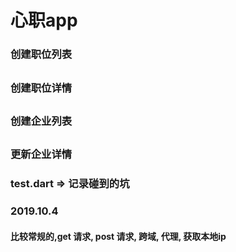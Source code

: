 # 心职app
### 创建职位列表
##
### 创建职位详情
##
### 创建企业列表
##
### 更新企业详情
### test.dart => 记录碰到的坑
### 2019.10.4
#### 比较常规的,get 请求, post 请求, 跨域, 代理, 获取本地ip
